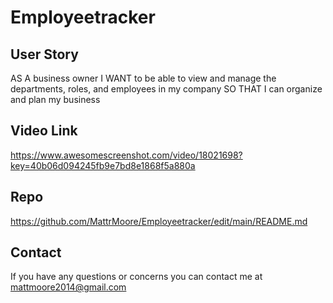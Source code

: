 # Employeetracker

## User Story

AS A business owner
I WANT to be able to view and manage the departments, roles, and employees in my company
SO THAT I can organize and plan my business

## Video Link 

https://www.awesomescreenshot.com/video/18021698?key=40b06d094245fb9e7bd8e1868f5a880a

## Repo

https://github.com/MattrMoore/Employeetracker/edit/main/README.md

## Contact 
If you have any questions or concerns you can contact me at mattmoore2014@gmail.com
